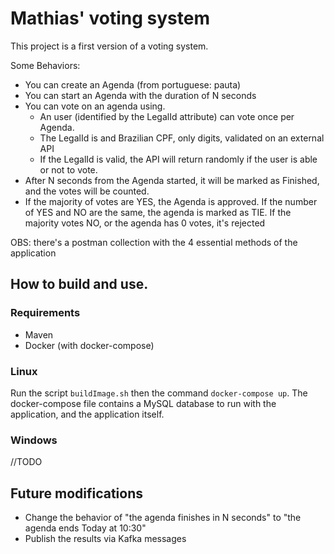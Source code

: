 # Mathias' voting system

This project is a first version of a voting system.

Some Behaviors:
* You can create an Agenda (from portuguese: pauta)
* You can start an Agenda with the duration of N seconds
* You can vote on an agenda using.
    * An user (identified by the LegalId attribute) can vote once per Agenda.
    * The LegalId is and Brazilian CPF, only digits, validated on an external API
    * If the LegalId is valid, the API will return randomly if the user is able or not to vote.
* After N seconds from the Agenda started, it will be marked as Finished, and the votes will be counted.
* If the majority of votes are YES, the Agenda is approved. 
  If the number of YES and NO are the same, the agenda is marked as TIE.
  If the majority votes NO, or the agenda has 0 votes, it's rejected

OBS: there's a postman collection with the 4 essential methods of the application

## How to build and use.
### Requirements
* Maven
* Docker (with docker-compose)

### Linux
Run the script `buildImage.sh` then the command `docker-compose up`. 
The docker-compose file contains a MySQL database to run with the application, and the application itself.

### Windows
//TODO

## Future modifications
* Change the behavior of "the agenda finishes in N seconds" to "the agenda ends Today at 10:30"
* Publish the results via Kafka messages
